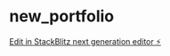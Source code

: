 # new_portfolio

[Edit in StackBlitz next generation editor ⚡️](https://stackblitz.com/~/github.com/takao888/new_portfolio)